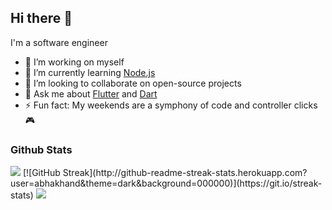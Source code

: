 ## Hi there 👋

I'm a software engineer

- 🔭 I’m working on myself
- 🌱 I’m currently learning [Node.js](https://nodejs.org/)
- 👯 I’m looking to collaborate on open-source projects
- 💬 Ask me about [Flutter](https://flutter.dev) and [Dart](https://dart.dev)
- ⚡ Fun fact: My weekends are a symphony of code and controller clicks 🎮

### Github Stats

<img src="https://github-readme-stats.vercel.app/api?username=abhakhand&&show_icons=true&theme=tokyonight&line_height=35&count_private=true">
[![GitHub Streak](http://github-readme-streak-stats.herokuapp.com?user=abhakhand&theme=dark&background=000000)](https://git.io/streak-stats)
<img src="https://github-readme-stats.vercel.app/api/top-langs/?username=abhakhand&hide=css,html&theme=tokyonight&layout=compact">
